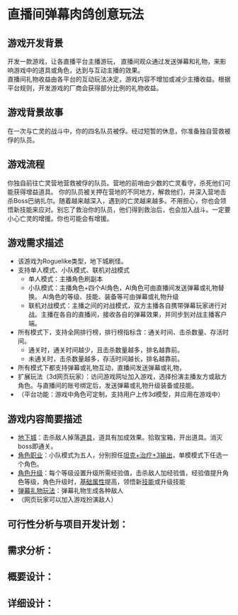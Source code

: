 
# 直播间弹幕肉鸽创意玩法

## 游戏开发背景

开发一款游戏，让各直播平台主播游玩，
直播间观众通过发送弹幕和礼物，来影响游戏中的道具或角色，达到与互动主播的效果。
<br>
直播间礼物收益由各平台的互动玩法决定，游戏内容不增加或减少主播收益。根据平台规则，开发游戏的厂商会获得部分比例的礼物收益。

## 游戏背景故事
在一次与亡灵的战斗中，你的四名队员被俘。经过短暂的休息，你准备独自营救被俘的队员。
## 游戏流程
你独自前往亡灵营地营救被俘的队员。营地的前哨由少数的亡灵看守，杀死他们可能获得增益道具。
你的队员被关押在营地的不同地方，解救他们，并深入营地击杀Boss巴纳扎尔。随着越来越深入，遇到的亡灵越来越多。不用担心，你也会领悟新技能来应对。别忘了救治你的队员，他们得到救治后，也会加入战斗。一定要小心亡灵的增援。你也可能会有增援。  

## 游戏需求描述

- 该游戏为Roguelike类型，地下城刷怪。
- 支持单人模式、小队模式、联机对战模式
  - 单人模式：主播角色刷副本
  - 小队模式：主播角色+四个AI角色，AI角色可由直播间发送弹幕或礼物替换。
    AI角色的等级、技能、装备等可由弹幕或礼物升级
  - 联机对战模式：主播之间的对战模式，双方主播各自携带弹幕玩家进行对战。主播在各自的直播间，接收各自的弹幕效果，并同步到对战主播客户端。
- 所有模式下，支持全网排行榜，排行榜指标含：通关时间、击杀数量、存活时间。
  - 通关时，通关时间越少，且击杀数量越多，排名越靠前。
  - 未通关时，击杀数量越多，存活时间越长，排名越靠前。
- 所有模式下都支持弹幕或礼物互动，直播间发送弹幕或礼物，
- 扩展玩法（3d网页玩家）：访问游戏网址加入游戏，选择扮演主播友方或敌方角色。与直播间的账号绑定后，发送弹幕或礼物升级装备或技能。
- （平台功能：游戏中角色可定制，支持用户上传3d模型，并应用在游戏中）

## 游戏内容简要描述


- [地下城]()：击杀敌人掉落[道具](../projects/farm/data/platform/GameItems.js)，道具有加成效果。拾取宝箱，开出道具。消灭boss即通关。
- [角色职业](./roguelike%E8%81%8C%E4%B8%9A.md)：小队模式为五人，分别担任[坦克+治疗+3输出](./roguelike%E8%81%8C%E4%B8%9A.md)，单模模式下任选一个角色。
- [角色升级](./roguelike%E8%A7%92%E8%89%B2%E5%8D%87%E7%BA%A7.md)：每个等级设置升级所需经验值，击杀敌人加经验值，经验值提升角色等级，角色升级时，[基础属性](./roguelike%E5%9F%BA%E7%A1%80%E5%B1%9E%E6%80%A7.md)提高，领悟新[技能](./roguelike%E6%8A%80%E8%83%BD.md)或升级技能
- [弹幕礼物玩法]()：弹幕礼物生成各种敌人
- （网页玩家可以加入游戏扮演敌人）



## 可行性分析与项目开发计划：
## 需求分析：
## 概要设计：
## 详细设计：